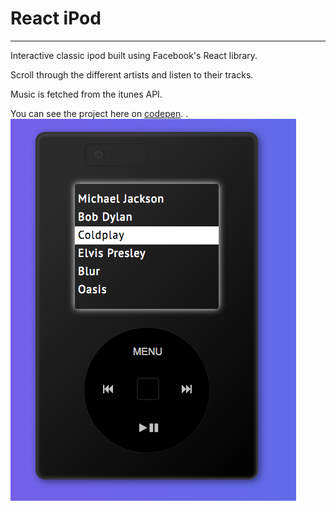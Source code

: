 # React iPod
---

Interactive classic ipod built using Facebook's React library. 

Scroll through the different artists and listen to their tracks. 

Music is fetched from the itunes API.

You can see the project here on [codepen](https://codepen.io/Pau1fitz/pen/XjzWgo).
.
![alt tag](https://github.com/Pau1fitz/reactIpod/blob/master/ipod.png)
